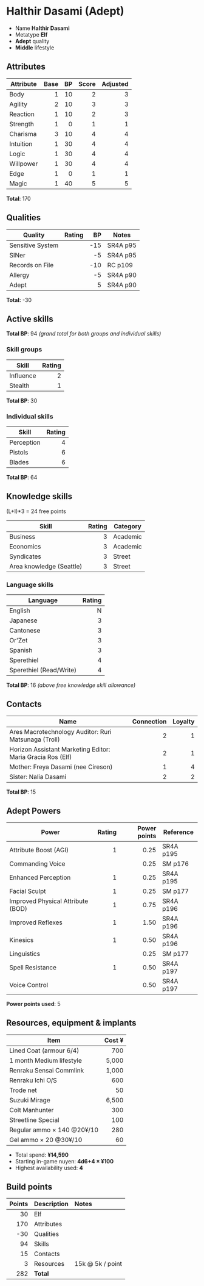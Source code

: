 # Halthir Dasami (Adept)

* Name **Halthir Dasami**
* Metatype **Elf**
* **Adept** quality
* **Middle** lifestyle

## Attributes

| Attribute     | Base  | BP    | Score | Adjusted  |
| ---------     | ----: | ----: | ----: | -------:  |
| Body          | 1     | 10    | 2     | 3         |
| Agility       | 2     | 10    | 3     | 3         |
| Reaction      | 1     | 10    | 2     | 3         |
| Strength      | 1     | 0     | 1     | 1         |
| Charisma      | 3     | 10    | 4     | 4         |
| Intuition     | 1     | 30    | 4     | 4         |
| Logic         | 1     | 30    | 4     | 4         |
| Willpower     | 1     | 30    | 4     | 4         |
| Edge          | 1     | 0     | 1     | 1         |
| Magic         | 1     | 40    | 5     | 5         |

**Total**: 170

## Qualities

| Quality           | Rating    | BP    |  Notes    |
| ---------         | ----:     | ----: | --------- |
| Sensitive System  |           | -15   | SR4A p95  |
| SINer             |           | -5    | SR4A p95  |
| Records on File   |           | -10   | RC p109   |
| Allergy           |           | -5    | SR4A p90  |
| Adept             |           |  5    | SR4A p90  |

**Total:** -30

## Active skills

**Total BP**: 94 _(grand total for both groups and individual skills)_

### Skill groups

| Skill             | Rating    |
| -----             | -----:    |
| Influence         | 2         |
| Stealth           | 1         |

**Total BP**: 30

### Individual skills

| Skill             | Rating    |
| -----             | -----:    |
| Perception        | 4         |
| Pistols           | 6         |
| Blades            | 6         |

**Total BP**: 64

## Knowledge skills 

(L+I)*3 = 24 free points

| Skill                         | Rating    | Category  |
| -----                         | -----:    | --------  |
| Business                      | 3         | Academic  |
| Economics                     | 3         | Academic  |
| Syndicates                    | 3         | Street    |
| Area knowledge (Seattle)      | 3         | Street    |

### Language skills

| Language                      | Rating    |
| -----                         | -----:    |
| English                       | N         |
| Japanese                      | 3         |
| Cantonese                     | 3         |
| Or'Zet                        | 3         |
| Spanish                       | 3         |
| Sperethiel                    | 4         |
| Sperethiel (Read/Write)       | 4         |

**Total BP**: 16 _(above free knowledge skill allowance)_

## Contacts

| Name                                                          | Connection    | Loyalty   |
| -----                                                         | ---------:    | ------:   |
| Ares Macrotechnology Auditor: Ruri Matsunaga (Troll)          | 2             | 1         |
| Horizon Assistant Marketing Editor: Maria Gracia Ros (Elf)    | 2             | 1         |
| Mother: Freya Dasami (nee Cireson)                            | 1             | 4         |
| Sister: Nalia Dasami                                          | 2             | 2         |

**Total BP**: 15

## Adept Powers

| Power                             | Rating    | Power points  | Reference |
| -----                             | -----:    | -----:        | --------- |
| Attribute Boost (AGI)             | 1         | 0.25          | SR4A p195 |
| Commanding Voice                  |           | 0.25          | SM p176   |
| Enhanced Perception               | 1         | 0.25          | SR4A p195 |
| Facial Sculpt                     | 1         | 0.25          | SM p177   |
| Improved Physical Attribute (BOD) | 1         | 0.75          | SR4A p196 |
| Improved Reflexes                 | 1         | 1.50          | SR4A p196 |
| Kinesics                          | 1         | 0.50          | SR4A p196 |
| Linguistics                       |           | 0.25          | SM p177   |
| Spell Resistance                  | 1         | 0.50          | SR4A p197 |
| Voice Control                     |           | 0.50          | SR4A p197 |

**Power points used**: 5

## Resources, equipment & implants

| Item                              | Cost ¥    |
| ----                              | -----:    |
| Lined Coat (armour 6/4)           | 700       |
| 1 month Medium lifestyle          | 5,000     |
| Renraku Sensai Commlink           | 1,000     |
| Renraku Ichi O/S                  | 600       |
| Trode net                         | 50        |
| Suzuki Mirage                     | 6,500     |
| Colt Manhunter                    | 300       |
| Streetline Special                | 100       |
| Regular ammo × 140 @20¥/10        | 280       |
| Gel ammo × 20 @30¥/10             | 60        |

* Total spend: **¥14,590**
* Starting in-game nuyen: **4d6+4 × ¥100**
* Highest availability used: **4**


## Build points

| Points    | Description          | Notes              |
| -----:    | -----------          | :-----             |
| 30        | Elf                  |                    |
| 170       | Attributes           |                    |
| -30       | Qualities            |                    |
| 94        | Skills               |                    |
| 15        | Contacts             |                    |
| 3         | Resources            | 15k @ 5k / point   |
| 282       | **Total**            |                    |
